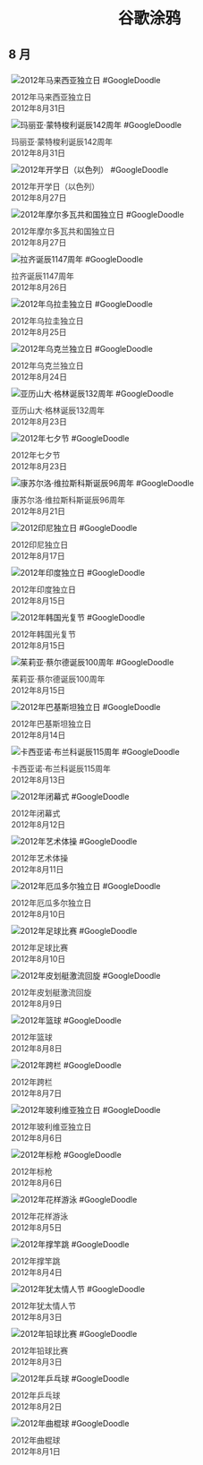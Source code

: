 
<h1 align="center"> 谷歌涂鸦 </h1>




## 8 月

<div class="image">


<img src="" alt="2012年马来西亚独立日 #GoogleDoodle" style="margin: 5px"/>
<div class="info" style="font-size: 14px; color:#333333; margin:5px"><div class="title">2012年马来西亚独立日</div><div class="date">2012年8月31日</div></div>

<img src="" alt="玛丽亚·蒙特梭利诞辰142周年 #GoogleDoodle" style="margin: 5px"/>
<div class="info" style="font-size: 14px; color:#333333; margin:5px"><div class="title">玛丽亚·蒙特梭利诞辰142周年</div><div class="date">2012年8月31日</div></div>

<img src="" alt="2012年开学日（以色列） #GoogleDoodle" style="margin: 5px"/>
<div class="info" style="font-size: 14px; color:#333333; margin:5px"><div class="title">2012年开学日（以色列）</div><div class="date">2012年8月27日</div></div>

<img src="" alt="2012年摩尔多瓦共和国独立日 #GoogleDoodle" style="margin: 5px"/>
<div class="info" style="font-size: 14px; color:#333333; margin:5px"><div class="title">2012年摩尔多瓦共和国独立日</div><div class="date">2012年8月27日</div></div>

<img src="" alt="拉齐诞辰1147周年 #GoogleDoodle" style="margin: 5px"/>
<div class="info" style="font-size: 14px; color:#333333; margin:5px"><div class="title">拉齐诞辰1147周年</div><div class="date">2012年8月26日</div></div>

<img src="" alt="2012年乌拉圭独立日 #GoogleDoodle" style="margin: 5px"/>
<div class="info" style="font-size: 14px; color:#333333; margin:5px"><div class="title">2012年乌拉圭独立日</div><div class="date">2012年8月25日</div></div>

<img src="" alt="2012年乌克兰独立日 #GoogleDoodle" style="margin: 5px"/>
<div class="info" style="font-size: 14px; color:#333333; margin:5px"><div class="title">2012年乌克兰独立日</div><div class="date">2012年8月24日</div></div>

<img src="" alt="亚历山大·格林诞辰132周年 #GoogleDoodle" style="margin: 5px"/>
<div class="info" style="font-size: 14px; color:#333333; margin:5px"><div class="title">亚历山大·格林诞辰132周年</div><div class="date">2012年8月23日</div></div>

<img src="" alt="2012年七夕节 #GoogleDoodle" style="margin: 5px"/>
<div class="info" style="font-size: 14px; color:#333333; margin:5px"><div class="title">2012年七夕节</div><div class="date">2012年8月23日</div></div>

<img src="" alt="康苏尔洛·维拉斯科斯诞辰96周年 #GoogleDoodle" style="margin: 5px"/>
<div class="info" style="font-size: 14px; color:#333333; margin:5px"><div class="title">康苏尔洛·维拉斯科斯诞辰96周年</div><div class="date">2012年8月21日</div></div>

<img src="" alt="2012印尼独立日 #GoogleDoodle" style="margin: 5px"/>
<div class="info" style="font-size: 14px; color:#333333; margin:5px"><div class="title">2012印尼独立日</div><div class="date">2012年8月17日</div></div>

<img src="" alt="2012年印度独立日 #GoogleDoodle" style="margin: 5px"/>
<div class="info" style="font-size: 14px; color:#333333; margin:5px"><div class="title">2012年印度独立日</div><div class="date">2012年8月15日</div></div>

<img src="" alt="2012年韩国光复节 #GoogleDoodle" style="margin: 5px"/>
<div class="info" style="font-size: 14px; color:#333333; margin:5px"><div class="title">2012年韩国光复节</div><div class="date">2012年8月15日</div></div>

<img src="" alt="茱莉亚·蔡尔德诞辰100周年 #GoogleDoodle" style="margin: 5px"/>
<div class="info" style="font-size: 14px; color:#333333; margin:5px"><div class="title">茱莉亚·蔡尔德诞辰100周年</div><div class="date">2012年8月15日</div></div>

<img src="" alt="2012年巴基斯坦独立日 #GoogleDoodle" style="margin: 5px"/>
<div class="info" style="font-size: 14px; color:#333333; margin:5px"><div class="title">2012年巴基斯坦独立日</div><div class="date">2012年8月14日</div></div>

<img src="" alt="卡西亚诺·布兰科诞辰115周年 #GoogleDoodle" style="margin: 5px"/>
<div class="info" style="font-size: 14px; color:#333333; margin:5px"><div class="title">卡西亚诺·布兰科诞辰115周年</div><div class="date">2012年8月13日</div></div>

<img src="" alt="2012年闭幕式 #GoogleDoodle" style="margin: 5px"/>
<div class="info" style="font-size: 14px; color:#333333; margin:5px"><div class="title">2012年闭幕式</div><div class="date">2012年8月12日</div></div>

<img src="" alt="2012年艺术体操 #GoogleDoodle" style="margin: 5px"/>
<div class="info" style="font-size: 14px; color:#333333; margin:5px"><div class="title">2012年艺术体操</div><div class="date">2012年8月11日</div></div>

<img src="" alt="2012年厄瓜多尔独立日 #GoogleDoodle" style="margin: 5px"/>
<div class="info" style="font-size: 14px; color:#333333; margin:5px"><div class="title">2012年厄瓜多尔独立日</div><div class="date">2012年8月10日</div></div>

<img src="" alt="2012年足球比赛 #GoogleDoodle" style="margin: 5px"/>
<div class="info" style="font-size: 14px; color:#333333; margin:5px"><div class="title">2012年足球比赛</div><div class="date">2012年8月10日</div></div>

<img src="" alt="2012年皮划艇激流回旋 #GoogleDoodle" style="margin: 5px"/>
<div class="info" style="font-size: 14px; color:#333333; margin:5px"><div class="title">2012年皮划艇激流回旋</div><div class="date">2012年8月9日</div></div>

<img src="" alt="2012年篮球 #GoogleDoodle" style="margin: 5px"/>
<div class="info" style="font-size: 14px; color:#333333; margin:5px"><div class="title">2012年篮球</div><div class="date">2012年8月8日</div></div>

<img src="" alt="2012年跨栏 #GoogleDoodle" style="margin: 5px"/>
<div class="info" style="font-size: 14px; color:#333333; margin:5px"><div class="title">2012年跨栏</div><div class="date">2012年8月7日</div></div>

<img src="" alt="2012年玻利维亚独立日 #GoogleDoodle" style="margin: 5px"/>
<div class="info" style="font-size: 14px; color:#333333; margin:5px"><div class="title">2012年玻利维亚独立日</div><div class="date">2012年8月6日</div></div>

<img src="" alt="2012年标枪 #GoogleDoodle" style="margin: 5px"/>
<div class="info" style="font-size: 14px; color:#333333; margin:5px"><div class="title">2012年标枪</div><div class="date">2012年8月6日</div></div>

<img src="" alt="2012年花样游泳 #GoogleDoodle" style="margin: 5px"/>
<div class="info" style="font-size: 14px; color:#333333; margin:5px"><div class="title">2012年花样游泳</div><div class="date">2012年8月5日</div></div>

<img src="" alt="2012年撑竿跳 #GoogleDoodle" style="margin: 5px"/>
<div class="info" style="font-size: 14px; color:#333333; margin:5px"><div class="title">2012年撑竿跳</div><div class="date">2012年8月4日</div></div>

<img src="" alt="2012年犹太情人节 #GoogleDoodle" style="margin: 5px"/>
<div class="info" style="font-size: 14px; color:#333333; margin:5px"><div class="title">2012年犹太情人节</div><div class="date">2012年8月3日</div></div>

<img src="" alt="2012年铅球比赛 #GoogleDoodle" style="margin: 5px"/>
<div class="info" style="font-size: 14px; color:#333333; margin:5px"><div class="title">2012年铅球比赛</div><div class="date">2012年8月3日</div></div>

<img src="" alt="2012年乒乓球 #GoogleDoodle" style="margin: 5px"/>
<div class="info" style="font-size: 14px; color:#333333; margin:5px"><div class="title">2012年乒乓球</div><div class="date">2012年8月2日</div></div>

<img src="" alt="2012年曲棍球 #GoogleDoodle" style="margin: 5px"/>
<div class="info" style="font-size: 14px; color:#333333; margin:5px"><div class="title">2012年曲棍球</div><div class="date">2012年8月1日</div></div>

</div>








